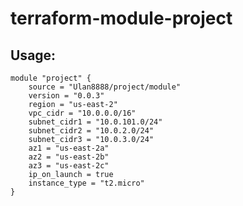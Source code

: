 # terraform-module-project


## Usage:

```hcl
module "project" {
    source = "Ulan8888/project/module"
    version = "0.0.3"
    region = "us-east-2"
    vpc_cidr = "10.0.0.0/16"
    subnet_cidr1 = "10.0.101.0/24"
    subnet_cidr2 = "10.0.2.0/24"
    subnet_cidr3 = "10.0.3.0/24"
    az1 = "us-east-2a"
    az2 = "us-east-2b"
    az3 = "us-east-2c"
    ip_on_launch = true
    instance_type = "t2.micro"
}
```


<!-- Terraform Infrastructure Deployment and Module Publication
Part 1: Deploy Infrastructure
Overview
This documentation provides step-by-step instructions for deploying infrastructure using Terraform. The deployment includes creating a VPC, subnets, route table, internet gateway, security group, and an EC2 instance. Additionally, the code is made dynamic with variables and tfvars, a Makefile is included to streamline the deployment process, and the statefile is stored in a remote backend.
Deployment Steps
Step 1: Create a VPC
Create a VPC with a specific name and configure it with your desired CIDR block. Create a file named vpc.tf:
provider aws {
region = var.region
}
resource "aws_vpc" "group2" {
cidr_block = var.vpc_cidr
tags = {
Name = "group2"
}

Step 2: Create Subnets
Create three subnets within the VPC, each in a different Availability Zone. Create a subnets.tf file:
resource "aws_subnet" "subnet1" {
vpc_id = aws_vpc.group2.id
cidr_block = var.subnet_cidr1
availability_zone = var.az1
map_public_ip_on_launch = var.ip_on_launch
tags = {
Name = "Group2"
}
}
resource "aws_subnet" "subnet2" {
vpc_id = aws_vpc.group2.id
cidr_block = var.subnet_cidr2
availability_zone = var.az2
map_public_ip_on_launch = var.ip_on_launch
tags = {
Name = "Group2"
}
}
resource "aws_subnet" "subnet3" {
vpc_id = aws_vpc.group2.id
cidr_block = var.subnet_cidr3
availability_zone = var.az3
map_public_ip_on_launch = var.ip_on_launch
tags = {
Name = "Group2"
}
}
Step 3: Create a Route Table and Internet Gateway
Create a route table and associate it with the VPC, and then create an Internet Gateway and associate it with the VPC. Create a network.tf file:
resource "aws_internet_gateway" "gw" {
vpc_id = aws_vpc.group2.id
tags = {
Name = "group2"
}
}
resource "aws_route_table" "example" {
vpc_id = aws_vpc.group2.id
route {
cidr_block = "0.0.0.0/0"
gateway_id = aws_internet_gateway.gw.id
}
tags = {
Name = "group2"
}
}


Step 4: Create a Security Group
Create a security group allowing the required ports for your application. Create a security.tf file:
resource "aws_security_group" "allow_tls" {
name = "group2"
description = "Allow TLS inbound traffic"
vpc_id = aws_vpc.group2.id
ingress {
description = "TLS from VPC"
from_port = 22
to_port = 22
protocol = "tcp"
cidr_blocks = ["0.0.0.0/0"]
}
ingress {
description = "TLS from VPC"
from_port = 80
to_port = 80
protocol = "tcp"
cidr_blocks = ["0.0.0.0/0"]
}
egress {
from_port = 0
to_port = 0
protocol = "-1"
cidr_blocks = ["0.0.0.0/0"]
}
tags = {
Name = "group2"
}
}
Step 5:Define variables to make code more dynamic. Create a  variables.tf
variable region {
    type = string
    default = ""
}
variable vpc_cidr {
    type = string
    default = ""
}
variable subnet_cidr1 {
    type = string
    default = ""
}
variable subnet_cidr2 {
    type = string
    default = ""
}
variable subnet_cidr3 {
    type = string
    default = ""
}
variable az1 {
    type = string
    default = ""
}
variable az2 {
    type = string
    default = ""
}
variable az3 {
    type = string
    default = ""
}
variable ip_on_launch {
    type = bool
    default = true
}
variable key_name {
  type        = string
  default     = ""
  description = "Enter a key name"
}
variable az {
    type = string
    default = ""
}
variable bucket {
    type = string
    default = ""
}
variable key {
    type = string
    default = ""
}

Step 6.  Launch EC2 Instance
Launch an EC2 instance with the desired AMI image, security group, and subnet. Create an ec2.tf file:
data "aws_ami" "ubuntu" {
most_recent = true
filter {
name = "name"
values = ["ubuntu/images/hvm-ssd/ubuntu-focal-20.04-amd64-server-*"]
}
filter {
name = "virtualization-type"
values = ["hvm"]
}
owners = ["099720109477"] # Canonical
}
resource "aws_instance" "web" {
ami = data.aws_ami.ubuntu.id
instance_type = "t2.xlarge"
availability_zone = var.az
# vpc_id = aws_vpc.group-Number.id
vpc_security_group_ids = [aws_security_group.allow_tls.id]
key_name = aws_key_pair.deployer1.key_name
subnet_id = aws_subnet.subnet1.id # subnet_id = aws_subnet.main1.id
user_data = file("gitlab.sh")
}
output ec2 {
value = aws_instance.web.public_ip
}
# resource "aws_key_pair" "deployer1" {
# key_name = "deployer-key1"
# public_key = file("~/.ssh/id_rsa.pub")
# }
resource "aws_key_pair" "deployer1" {
key_name =var.key_name
public_key = file("~/.ssh/id_rsa.pub")
}

Step 7: Remote Backend Configuration
Create a backend.tf file to store the Terraform state in a remote backend (S3 bucket in this example):
terraform {
  backend "s3" {
    bucket = "bucketname"
    key    = "kaizenai/terraform.tfstate"
    region = "us-east-1"
    #dynamodb_table = "lock-state"
  }
}
Step 8: Create a Makefile
Create a Makefile to automate Terraform commands such as  apply  and destroy. This will simplify the deployment process for your team:
virginia:
    terraform workspace new virginia || terraform workspace select virginia
    terraform init
    terraform apply -var-file regions/virginia.tfvars --auto-approve

ohio:
    terraform workspace new ohio || terraform workspace select ohio
    terraform init
    terraform apply -var-file regions/ohio.tfvars --auto-approve

california:
    terraform workspace new california || terraform workspace select california
    terraform init
    terraform apply -var-file regions/california.tfvars --auto-approve

oregon:
    terraform workspace new oregon || terraform workspace select oregon
    terraform init
    terraform apply -var-file regions/oregon.tfvars --auto-approve

apply-all: virginia ohio california oregon

virginia-destroy:
    terraform workspace new virginia || terraform workspace select virginia
    terraform init
    terraform destroy -var-file regions/virginia.tfvars --auto-approve

ohio-destroy:
    terraform workspace new ohio || terraform workspace select ohio
    terraform init
    terraform destroy -var-file regions/ohio.tfvars --auto-approve

california-destroy:
    terraform workspace new california || terraform workspace select california
    terraform init
    terraform destroy -var-file regions/california.tfvars --auto-approve

oregon-destroy:
    terraform workspace new oregon || terraform workspace select oregon
    terraform init
    terraform destroy -var-file regions/oregon.tfvars --auto-approve

destroy-all: virginia-destroy ohio-destroy  california-destroy oregon-destroy

Step 9: Bash Script for Application Installation
Create a bash script gitlab.sh to install your application on the EC2 instance. Customize it according to your application's installation process.
#!/bin/bash
sudo apt update
sudo apt install ca-certificates curl openssh-server tzdata perl -y
curl -LO https://packages.gitlab.com/install/repositories/gitlab/gitlab-ce/script.deb.sh
sudo bash script.deb.sh
sudo apt install gitlab-ce -y

Part 2: Create a Terraform Module and Publish to Terraform Registry
Before publishing prepare and push your code to GitHub
Go to GitHub:
Visit the GitHub website (https://github.com) in your web browser.
Create a New Repository:
Click on the "+" icon in the upper right corner of the page.
Select "New Repository" from the dropdown menu.
Give Your Repository a Name:
In the "Repository Name" field, provide a name for your new repository.
Check "Add a README file":
Enable the "Add a README file" option to create an initial README file for your repository.
Add a .gitignore File:
Scroll down to the "Add .gitignore" section.
In the dropdown menu, select the type of .gitignore file you need. For Terraform, you can search and select "Terraform."
Copy the SSH Clone URL:
After configuring the repository settings, click on the "Code" button (it might say "Code" or "Code ▼" depending on your GitHub version).
Select "SSH" to switch to SSH cloning.
Copy the SSH clone URL provided.
Clone the Repository:
Open your terminal or command prompt.
Use the git clone command to clone the repository using the SSH URL you copied. Replace <SSH_URL> with the actual URL:
git clone <SSH_URL> 
This command will clone the repository to your local machine.
Modify Your Terraform Configuration:
Navigate to the cloned repository directory.
Locate the ec2.tf file.
Add the following line to specify a dependency on an AWS subnet named subnet1 
Commit and Push Changes:
Commit your changes using the git commit command.
Push the changes to the GitHub repository using the git push command.
By following these steps, you will have created a new GitHub repository, cloned it to your local machine, made modifications to your Terraform configuration in the ec2.tf file, and pushed the changes back to the repository. 

Creating a Terraform module and publishing it to the Terraform Registry allows others to easily reuse your infrastructure code. 
Step 1: Ensure Well-Structured Code
Before creating a module, ensure your existing Terraform code is well-structured, modular, and follows best practices.
Step 2: Visit the Terraform Registry
Visit the Terraform Registry.
Step 3: Sign In
Sign in to your GitHub account. This grants the Terraform Registry access to your GitHub repositories.
Step 4: Publish a Module
Click on "Publish" and select "Module" from the dropdown.
Step 5: Select GitHub Repository
Choose the GitHub repository for the module you want to publish from the list of your repositories.
Step 6: Agree to Terms
Check the box next to "I agree to the Terms of Use."
Step 7: Put  this code in your READ.me file
                module "vp" {
   source = "kaizenacademy/vp/module"
   version = "0.0.1"
   region = "us-east-1"
   vpc_cidr = "10.0.0.0/16"
   subnet_cidr1 = "10.0.101.0/24"
   subnet_cidr2 = "10.0.2.0/24"
   subnet_cidr3 = "10.0.3.0/24"
   az1 = "us-east-1a"
   az2 = "us-east-1b"
   az3 = "us-east-1c"
   ip_on_launch = true
   instance_type = "t2.micro"
}

 Publish Module
Click the "Publish Module" button.
Your Terraform module is now published on the Terraform Registry and can be easily discovered and used by others. Share the module URL with your team or the community to encourage adoption in their Terraform configurations.

Team member
Hours                                                                                                                       
Aidai 
13
Aidana
14
Darya
12
Ulan
13


 -->
